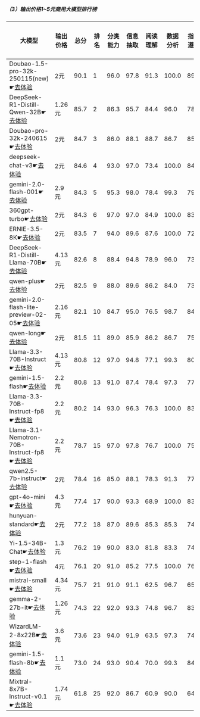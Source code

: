 
##### （3）输出价格1~5元商用大模型排行榜

|大模型|输出价格|总分|排名|分类能力|信息抽取|阅读理解|数据分析|指令遵从|算术运算|初中数学|符号推理|代词理解|诗词匹配|公务员考试|律师资格考试|高考|常识推理|文本蕴含|成语理解|情感分析|演绎推理|C3中文阅读理解|
|-----|------|----|---|------|-------|------|-------|------|-------|------|-------|-------|------|---------|----------|---|------|-------|------|-------|-------|-----------|
|Doubao-1.5-pro-32k-250115(new)☛[去体验](https://easyllm.site/static/modelcompare.html?type=proprietary)|2元|90.1|1|96.0|97.8|91.3|                    100.0|89.4|99.2|94.8|90.2|                    93.0|88.3|78.3|71.5|                    92.9|74.7|71.0|91.0|97.9|                    97.6|97.1|
|DeepSeek-R1-Distill-Qwen-32B☛[去体验](https://easyllm.site/static/modelcompare.html?type=open-source)|1.26元|85.7|2|86.3|95.7|84.4|                    96.0|78.8|94.7|90.2|88.1|                    94.4|88.6|76.2|49.2|                    84.0|75.8|70.2|85.8|97.4|                    95.9|95.8|
|Doubao-pro-32k-240615☛[去体验](https://easyllm.site/static/modelcompare.html?type=proprietary)|2元|84.7|3|86.0|88.1|88.7|                    86.7|85.0|98.2|91.0|84.3|                    92.0|88.1|76.3|56.6|                    89.5|72.7|63.1|91.5|96.9|                    78.9|96.1|
|deepseek-chat-v3☛[去体验](https://easyllm.site/static/modelcompare.html?type=open-source)|2元|84.6|4|93.0|97.0|73.4|                    100.0|84.0|99.0|91.4|90.5|                    94.4|86.8|72.7|39.5|                    75.3|74.7|55.6|89.1|96.7|                    99.2|95.8|
|gemini-2.0-flash-001☛[去体验](https://easyllm.site/static/modelcompare.html?type=proprietary)|2.9元|84.3|5|95.3|98.0|78.4|                    99.3|79.2|97.7|90.7|88.6|                    87.0|82.0|72.5|38.7|                    79.3|71.7|62.3|89.8|95.3|                    100.0|95.9|
|360gpt-turbo☛[去体验](https://easyllm.site/static/modelcompare.html?type=proprietary)|2元|84.3|6|97.0|97.0|84.9|                    100.0|83.1|93.8|88.7|80.9|                    89.8|85.8|68.0|42.2|                    73.7|78.8|66.3|86.3|95.7|                    93.5|95.5|
|ERNIE-3.5-8K☛[去体验](https://easyllm.site/static/modelcompare.html?type=proprietary)|2元|83.5|7|94.0|89.6|87.6|                    100.0|72.0|100.0|81.8|68.8|                    91.3|86.2|71.1|57.1|                    80.9|79.8|63.5|88.8|96.7|                    81.3|95.3|
|DeepSeek-R1-Distill-Llama-70B☛[去体验](https://easyllm.site/static/modelcompare.html?type=open-source)|4.13元|82.6|8|88.4|94.8|78.9|                    96.0|73.3|90.0|87.6|86.4|                    95.1|86.0|77.5|35.2|                    74.1|77.8|67.5|75.6|94.5|                    95.1|96.2|
|qwen-plus☛[去体验](https://easyllm.site/static/modelcompare.html?type=proprietary)|2元|82.5|9|88.0|89.6|86.2|                    84.0|73.0|93.0|91.4|67.7|                    93.0|86.3|72.0|48.6|                    84.5|75.8|62.3|90.8|95.5|                    91.1|95.4|
|gemini-2.0-flash-lite-preview-02-05☛[去体验](https://easyllm.site/static/modelcompare.html?type=proprietary)|2.16元|82.1|10|84.7|95.0|76.5|                    98.7|84.3|94.3|93.6|85.3|                    88.0|82.0|65.1|33.0|                    74.3|75.8|55.6|88.1|96.7|                    96.7|93.1|
|qwen-long☛[去体验](https://easyllm.site/static/modelcompare.html?type=proprietary)|2元|81.5|11|89.0|85.9|86.2|                    86.7|75.0|83.3|91.3|64.6|                    92.3|86.3|72.5|48.2|                    83.7|72.7|60.7|89.6|95.7|                    90.2|95.5|
|Llama-3.3-70B-Instruct☛[去体验](https://easyllm.site/static/modelcompare.html?type=open-source)|4.13元|80.8|12|97.0|94.8|77.1|                    99.3|80.9|93.5|75.8|90.1|                    87.5|79.4|66.4|29.4|                    61.3|70.7|60.3|83.1|96.7|                    95.1|96.9|
|gemini-1.5-flash☛[去体验](https://easyllm.site/static/modelcompare.html?type=proprietary)|2.2元|80.8|13|91.0|87.4|78.4|                    97.3|77.0|91.8|88.7|83.3|                    88.5|83.9|61.4|24.1|                    69.9|76.8|59.9|89.8|92.7|                    97.6|94.9|
|Llama-3.3-70B-Instruct-fp8☛[去体验](https://easyllm.site/static/modelcompare.html?type=open-source)|2.2元|80.2|14|93.0|96.3|76.3|                    100.0|83.5|94.2|70.5|89.9|                    87.1|77.2|64.8|28.5|                    60.3|69.7|62.3|82.1|96.9|                    95.1|96.7|
|Llama-3.1-Nemotron-70B-Instruct-fp8☛[去体验](https://easyllm.site/static/modelcompare.html?type=open-source)|2.2元|78.7|15|97.0|97.8|76.7|                    100.0|75.8|93.5|64.1|84.6|                    89.2|81.6|63.7|33.1|                    55.8|75.8|62.3|82.3|96.0|                    69.9|96.3|
|qwen2.5-7b-instruct☛[去体验](https://easyllm.site/static/modelcompare.html?type=open-source)|2元|78.4|16|85.0|88.1|78.3|                    91.3|77.0|89.8|79.9|61.7|                    90.6|83.4|59.6|42.5|                    73.1|66.7|64.3|79.4|96.0|                    91.9|91.6|
|gpt-4o-mini☛[去体验](https://easyllm.site/static/modelcompare.html?type=proprietary)|4.3元|77.4|17|90.0|93.3|68.9|                    100.0|83.0|92.7|80.7|65.6|                    84.7|77.7|54.7|23.2|                    60.6|70.7|56.0|83.6|95.5|                    96.7|93.7|
|hunyuan-standard☛[去体验](https://easyllm.site/static/modelcompare.html?type=proprietary)|2元|77.2|18|87.0|89.6|85.3|                    85.3|74.0|83.0|80.0|72.3|                    86.8|75.4|68.8|33.1|                    64.7|68.7|70.2|77.9|95.0|                    79.7|90.4|
|Yi-1.5-34B-Chat☛[去体验](https://easyllm.site/static/modelcompare.html?type=open-source)|1.3元|76.2|19|90.0|83.0|81.8|                    83.3|74.0|79.0|75.6|77.2|                    84.0|81.3|59.0|38.9|                    67.8|74.7|59.5|86.6|96.7|                    61.8|94.0|
|step-1-flash☛[去体验](https://easyllm.site/static/modelcompare.html?type=proprietary)|4元|76.1|20|91.0|85.2|77.5|                    100.0|76.7|84.5|69.2|75.3|                    84.7|80.2|58.5|37.7|                    61.9|67.7|62.3|76.4|96.0|                    69.1|92.4|
|mistral-small☛[去体验](https://easyllm.site/static/modelcompare.html?type=proprietary)|4.34元|75.7|21|91.0|91.1|62.5|                    96.7|65.3|89.5|76.3|76.9|                    90.6|79.7|51.0|21.4|                    48.6|71.0|54.8|82.3|97.6|                    96.7|95.0|
|gemma-2-27b-it☛[去体验](https://easyllm.site/static/modelcompare.html?type=open-source)|1.26元|74.3|22|92.0|93.3|74.8|                    96.7|83.1|88.3|66.4|74.8|                    80.5|80.0|57.1|22.9|                    53.2|71.7|61.9|82.3|96.4|                    42.3|94.1|
|WizardLM-2-8x22B☛[去体验](https://easyllm.site/static/modelcompare.html?type=open-source)|3.6元|73.6|23|94.0|91.9|63.5|                    97.3|74.2|84.5|64.9|80.3|                    92.7|73.2|53.5|23.5|                    48.3|68.7|57.9|65.7|95.7|                    78.0|91.2|
|gemini-1.5-flash-8b☛[去体验](https://easyllm.site/static/modelcompare.html?type=proprietary)|1.1元|73.0|24|93.0|90.4|70.0|                    99.3|84.7|77.3|81.3|71.7|                    79.1|79.6|51.6|19.6|                    57.8|75.8|55.6|81.6|93.4|                    31.7|92.8|
|Mixtral-8x7B-Instruct-v0.1☛[去体验](https://easyllm.site/static/modelcompare.html?type=open-source)|1.74元|61.8|25|92.0|86.7|60.9|                    90.0|64.4|69.8|46.8|63.0|                    81.2|73.0|47.8|18.1|                    42.6|62.6|46.8|56.5|87.4|                    0.0|84.9|

